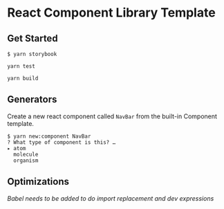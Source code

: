 # React Component Library Template

## Get Started

```shell
$ yarn storybook

yarn test

yarn build

```

## Generators

Create a new react component called `NavBar` from the built-in Component template.

```
$ yarn new:component NavBar
? What type of component is this? …
▸ atom
  molecule
  organism
```

## Optimizations

_Babel needs to be added to do import replacement and dev expressions_

<!--
This package comes with some optimizations to improve the developer experience.

After your code is compiled with TypeScript, it is then processed with a few babel plugins:

- [babel-plugin-dev-expression](https://github.com/4Catalyzer/babel-plugin-dev-expression): A mirror of Facebook's dev-expression Babel plugin. It reduces or eliminates development checks from production code.
- [babel-plugin-rename-import](https://github.com/laat/babel-plugin-transform-rename-import): Used to rewrite any `lodash` imports. -->
